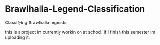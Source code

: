 # Brawlhalla-Legend-Classification
Classifying Brawlhalla legends

this is a project im currently workin on at school. if i finish this semester im uploading it.
